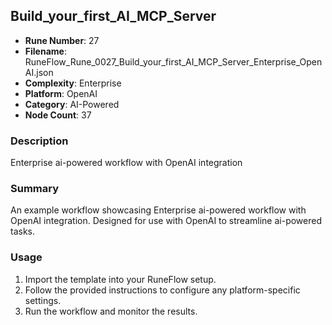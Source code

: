 ## Build_your_first_AI_MCP_Server

- **Rune Number**: 27
- **Filename**: RuneFlow_Rune_0027_Build_your_first_AI_MCP_Server_Enterprise_OpenAI.json
- **Complexity**: Enterprise
- **Platform**: OpenAI
- **Category**: AI-Powered
- **Node Count**: 37

### Description
Enterprise ai-powered workflow with OpenAI integration

### Summary
An example workflow showcasing Enterprise ai-powered workflow with OpenAI integration. Designed for use with OpenAI to streamline ai-powered tasks.

### Usage
1. Import the template into your RuneFlow setup.
2. Follow the provided instructions to configure any platform-specific settings.
3. Run the workflow and monitor the results.

